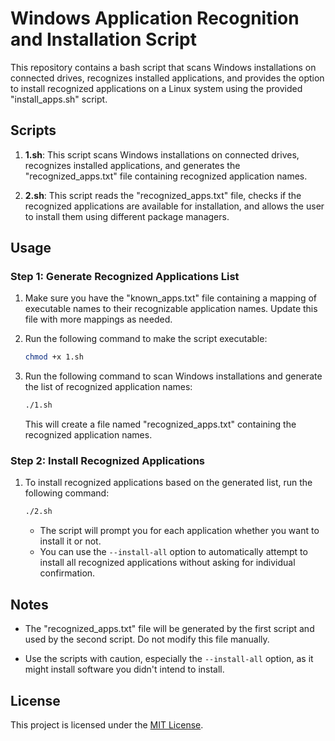 # Windows Application Recognition and Installation Script

This repository contains a bash script that scans Windows installations on connected drives, recognizes installed applications, and provides the option to install recognized applications on a Linux system using the provided "install_apps.sh" script.

## Scripts

1. **1.sh**: This script scans Windows installations on connected drives, recognizes installed applications, and generates the "recognized_apps.txt" file containing recognized application names.

2. **2.sh**: This script reads the "recognized_apps.txt" file, checks if the recognized applications are available for installation, and allows the user to install them using different package managers.

## Usage

### Step 1: Generate Recognized Applications List

1. Make sure you have the "known_apps.txt" file containing a mapping of executable names to their recognizable application names. Update this file with more mappings as needed.

2. Run the following command to make the script executable:

    ```bash
    chmod +x 1.sh
    ```

3. Run the following command to scan Windows installations and generate the list of recognized application names:

    ```bash
    ./1.sh
    ```

   This will create a file named "recognized_apps.txt" containing the recognized application names.

### Step 2: Install Recognized Applications

1. To install recognized applications based on the generated list, run the following command:

    ```bash
    ./2.sh
    ```

   - The script will prompt you for each application whether you want to install it or not.
   - You can use the `--install-all` option to automatically attempt to install all recognized applications without asking for individual confirmation.

## Notes

- The "recognized_apps.txt" file will be generated by the first script and used by the second script. Do not modify this file manually.

- Use the scripts with caution, especially the `--install-all` option, as it might install software you didn't intend to install.

## License

This project is licensed under the [MIT License](LICENSE).

